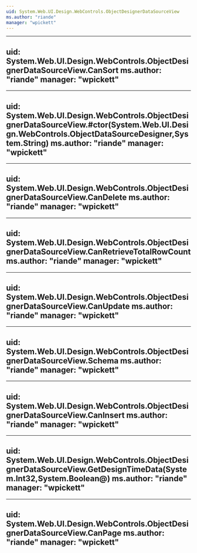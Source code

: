 ```yaml
---
uid: System.Web.UI.Design.WebControls.ObjectDesignerDataSourceView
ms.author: "riande"
manager: "wpickett"
---
```


---
uid: System.Web.UI.Design.WebControls.ObjectDesignerDataSourceView.CanSort
ms.author: "riande"
manager: "wpickett"
---

---
uid: System.Web.UI.Design.WebControls.ObjectDesignerDataSourceView.#ctor(System.Web.UI.Design.WebControls.ObjectDataSourceDesigner,System.String)
ms.author: "riande"
manager: "wpickett"
---

---
uid: System.Web.UI.Design.WebControls.ObjectDesignerDataSourceView.CanDelete
ms.author: "riande"
manager: "wpickett"
---

---
uid: System.Web.UI.Design.WebControls.ObjectDesignerDataSourceView.CanRetrieveTotalRowCount
ms.author: "riande"
manager: "wpickett"
---

---
uid: System.Web.UI.Design.WebControls.ObjectDesignerDataSourceView.CanUpdate
ms.author: "riande"
manager: "wpickett"
---

---
uid: System.Web.UI.Design.WebControls.ObjectDesignerDataSourceView.Schema
ms.author: "riande"
manager: "wpickett"
---

---
uid: System.Web.UI.Design.WebControls.ObjectDesignerDataSourceView.CanInsert
ms.author: "riande"
manager: "wpickett"
---

---
uid: System.Web.UI.Design.WebControls.ObjectDesignerDataSourceView.GetDesignTimeData(System.Int32,System.Boolean@)
ms.author: "riande"
manager: "wpickett"
---

---
uid: System.Web.UI.Design.WebControls.ObjectDesignerDataSourceView.CanPage
ms.author: "riande"
manager: "wpickett"
---
